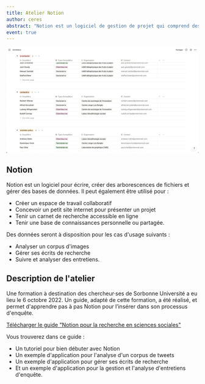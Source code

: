 ```yaml
---
title: Atelier Notion
author: ceres
abstract: "Notion est un logiciel de gestion de projet qui comprend des options de manipulation de base de données assez avancées, tout en restant intuitif et flexible. Bien qu’il ne soit pas destiné principalement à la recherche, Notion se révèle très utile pour tous types d’usages en sciences sociales : gestion d’écrits de recherche, suivi et codage d’entretiens, analyse de corpus d’images, etc."
event: true
---
```


![](notion.png)

## Notion

Notion est un logiciel pour écrire, créer des arborescences de fichiers et gérer des bases de données. Il peut également être utilisé pour :

- Créer un espace de travail collaboratif
- Concevoir un petit site internet pour présenter un projet
- Tenir un carnet de recherche accessible en ligne
- Tenir une base de connaissances personnelle ou partagée.

Des données seront à disposition pour les cas d'usage suivants :

- Analyser un corpus d'images
- Gérer ses écrits de recherche
- Suivre et analyser des entretiens.

## Description de l'atelier

Une formation à destination des chercheur·ses de Sorbonne Université a eu lieu le 6 octobre 2022. Un guide, adapté de cette formation, a été réalisé, et permet d'apprendre pas à pas Notion pour l’insérer dans son processus d'enquête.

[Télécharger le guide "Notion pour la recherche en sciences sociales"](guide-notion.pdf)

Vous trouverez dans ce guide :

- Un tutoriel pour bien débuter avec Notion
- Un exemple d'application pour l'analyse d'un corpus de tweets
- Un exemple d'application pour gérer ses écrits de recherche
- Et un exemple d'application pour la gestion et l'analyse d'entretiens d'enquête.